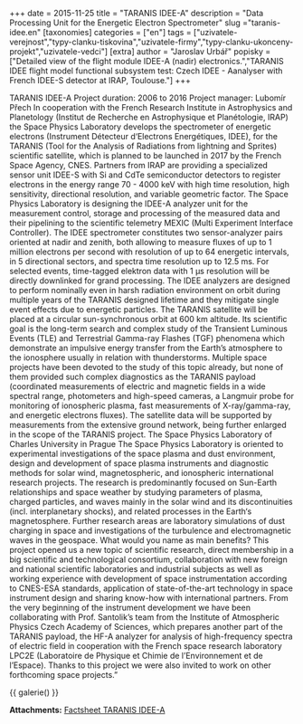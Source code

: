 +++
date = 2015-11-25
title = "TARANIS IDEE-A"
description = "Data Processing Unit for the Energetic Electron Spectrometer"
slug ="taranis-idee.en"
[taxonomies]
categories = ["en"]
tags = ["uzivatele-verejnost","typy-clanku-tiskovina","uzivatele-firmy","typy-clanku-ukonceny-projekt","uzivatele-vedci"]
[extra]
author = "Jaroslav Urbář"
popisky = ["Detailed view of the flight module IDEE-A (nadir) electronics.","TARANIS IDEE flight model functional subsystem test: Czech IDEE - Aanalyser with French IDEE-S detector at IRAP, Toulouse."]
+++

TARANIS IDEE-A Project duration: 2006 to 2016 Project manager: Lubomír Přech In cooperation with the French Research Institute in Astrophysics and Planetology (Institut de Recherche en Astrophysique et Planétologie, IRAP) the Space Physics Laboratory develops the spectrometer of energetic electrons (Instrument Détecteur d‘Electrons Energétiques, IDEE), for the TARANIS (Tool for the Analysis of Radiations from lightning and Sprites) scientific satellite, which is planned to be launched in 2017 by the French Space Agency, CNES. Partners from IRAP are providing a specialized sensor unit IDEE-S with Si and CdTe semiconductor detectors to register electrons in the energy range 70 - 4000 keV with high time resolution, high sensitivity, directional resolution, and variable geometric factor. The Space Physics Laboratory is designing the IDEE-A analyzer unit for the measurement control, storage and processing of the measured data and their pipelining to the scientific telemetry MEXIC (Multi Experiment Interface Controller). The IDEE spectrometer constitutes two sensor-analyzer pairs oriented at nadir and zenith, both allowing to measure fluxes of up to 1 million electrons per second with resolution of up to 64 energetic intervals, in 5 directional sectors, and spectra time resolution up to 12.5 ms. For selected events, time-tagged elektron data with 1 μs resolution will be directly downlinked for grand processing. The IDEE analyzers are designed to perform nominally even in harsh radiation environment on orbit during multiple years of the TARANIS designed lifetime and they mitigate single event effects due to energetic particles. The TARANIS satellite will be placed at a circular sun-synchronous orbit at 600 km altitude. Its scientific goal is the long-term search and complex study of the Transient Luminous Events (TLE) and Terrestrial Gamma-ray Flashes (TGF) phenomena which demonstrate an impulsive energy transfer from the Earth’s atmosphere to the ionosphere usually in relation with thunderstorms. Multiple space projects have been devoted to the study of this topic already, but none of them provided such complex diagnostics as the TARANIS payload (coordinated measurements of electric and magnetic fields in a wide spectral range, photometers and high-speed cameras, a Langmuir probe for monitoring of ionospheric plasma, fast measurements of X-ray/gamma-ray, and energetic electrons fluxes). The satellite data will be supported by measurements from the extensive ground network, being further enlarged in the scope of the TARANIS project. The Space Physics Laboratory of Charles University in Prague The Space Physics Laboratory is oriented to experimental investigations of the space plasma and dust environment, design and development of space plasma instruments and diagnostic methods for solar wind, magnetospheric, and ionospheric international research projects. The research is predominantly focused on Sun-Earth relationships and space weather by studying parameters of plasma, charged particles, and waves mainly in the solar wind and its discontinuities (incl. interplanetary shocks), and related processes in the Earth‘s magnetosphere. Further research areas are laboratory simulations of dust charging in space and investigations of the turbulence and electromagnetic waves in the geospace. What would you name as main benefits? This project opened us a new topic of scientific research, direct membership in a big scientific and technological consortium, collaboration with new foreign and national scientific laboratories and industrial subjects as well as working experience with development of space instrumentation according to CNES-ESA standards, application of state-of-the-art technology in space instrument design and sharing know-how with international partners. From the very beginning of the instrument development we have been collaborating with Prof. Santolik’s team from the Institute of Atmospheric Physics Czech Academy of Sciences, which prepares another part of the TARANIS payload, the HF-A analyzer for analysis of high-frequency spectra of electric field in cooperation with the French space research laboratory LPC2E (Laboratoire de Physique et Chimie de l’Environnement et de l’Espace). Thanks to this project we were also invited to work on other forthcoming space projects.”

{{ galerie() }}

**Attachments:**
[Factsheet TARANIS IDEE-A]

[Factsheet TARANIS IDEE-A]: cso_factsheet_taranis_idee-web.pdf
